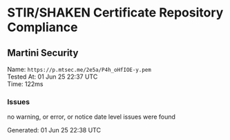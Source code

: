 # STIR/SHAKEN Certificate Repository Compliance

## Martini Security

Name: `https://p.mtsec.me/2e5a/P4h_oHfIOE-y.pem`\
Tested At: 01 Jun 25 22:37 UTC\
Time: 122ms

### Issues

no warning, or error, or notice date level issues were found

Generated: 01 Jun 25 22:38 UTC